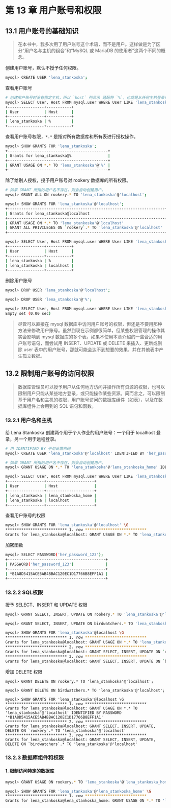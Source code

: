 # 第 13 章 用户账号和权限

## 13.1 用户账号的基础知识

> 在本书中，我多次用了用户账号这个术语，而不是用户。这样做是为了区分“用户名与主机的组合”和“MySQL 或 MariaDB 的使用者”这两个不同的概念。

创建用户账号，默认不授予任何权限。
```bash
mysql> CREATE USER 'lena_stankoska';
```

查看用户账号
```bash
# 创建用户账号时没有指定主机，所以 `host` 列显示 通配符 `%`，也就是从任何主机登录都有通用的权限。
mysql> SELECT User, Host FROM mysql.user WHERE User LIKE 'lena_stankoska';
+----------------+-----------+
| User           | Host      |
+----------------+-----------+
| lena_stankoska | %         |
+----------------+-----------+
```

查看用户账号权限，`*.*` 是指对所有数据库和所有表进行授权操作。
```bash
mysql> SHOW GRANTS FOR 'lena_stankoska';
+--------------------------------------------+
| Grants for lena_stankoska@%                |
+--------------------------------------------+
| GRANT USAGE ON *.* TO 'lena_stankoska'@'%' |
+--------------------------------------------+
```

除了给别人授权，授予用户账号对 rookery 数据库的所有权限。
```bash
# 如果 GRANT 所指的用户名不存在，则会自动创建用户。
mysql> GRANT ALL ON rookery.* TO 'lena_stankoska'@'localhost';

mysql> SHOW GRANTS FOR 'lena_stankoska'@'localhost';
+---------------------------------------------------------------------+
| Grants for lena_stankoska@localhost                                 |
+---------------------------------------------------------------------+
| GRANT USAGE ON *.* TO 'lena_stankoska'@'localhost'                  |
| GRANT ALL PRIVILEGES ON `rookery`.* TO 'lena_stankoska'@'localhost' |
+---------------------------------------------------------------------+

mysql> SELECT User, Host FROM mysql.user WHERE User LIKE 'lena_stankoska';
+----------------+-----------+
| User           | Host      |
+----------------+-----------+
| lena_stankoska | %         |
| lena_stankoska | localhost |
+----------------+-----------+
```

删除用户账号
```bash
mysql> DROP USER 'lena_stankoska'@'localhost';

mysql> DROP USER 'lena_stankoska'@'%';

mysql> SELECT User, Host FROM mysql.user WHERE User LIKE 'lena_stankoska';
Empty set (0.00 sec)
```

> 尽管可以直接在 mysql 数据库中访问用户账号的权限，但还是不要用那种方法来修改用户账号。虽然到现在示例都很简单，但某些权限管理的操作其实会影响到 mysql 数据库的多个表。如果不使用本章介绍的一些合适的用户账号语句，而尝试用 INSERT、UPDATE 或 DELETE 来插入、更新或删除 user 表中的用户账号，那就可能会达不到想要的效果，并在其他表中产生孤立数据。

## 13.2 限制用户账号的访问权限

> 数据库管理员可以授予用户从任何地方访问并操作所有资源的权限，也可以限制用户只能从某些地方登录，或只能操作某些资源。简而言之，可以限制基于用户名和主机的权限，用户账号访问的数据库组件（如表），以及在数据库组件上会用到的 SQL 语句和函数。

### 13.2.1 用户名和主机

给 Lena Stankoska 创建两个用于个人作业的用户账号：一个用于 localhost 登录，另一个用于远程登录。
```bash
# 用 IDENTIFIED BY 子句设置密码
mysql> CREATE USER 'lena_stankoska'@'localhost' IDENTIFIED BY 'her_password_123';

# 如果 GRANT 所指的用户名不存在，则会自动创建用户。
mysql> GRANT USAGE ON *.* TO 'lena_stankoska'@'lena_stankoska_home' IDENTIFIED BY 'her_password_123';

mysql> SELECT User, Host FROM mysql.user WHERE User LIKE 'lena_stankoska';
+----------------+---------------------+
| User           | Host                |
+----------------+---------------------+
| lena_stankoska | lena_stankoska_home |
| lena_stankoska | localhost           |
+----------------+---------------------+
```

查看用户账号的权限
```bash
mysql> SHOW GRANTS FOR 'lena_stankoska'@'localhost' \G
*************************** 1. row ***************************
Grants for lena_stankoska@localhost: GRANT USAGE ON *.* TO 'lena_stankoska'@'localhost' IDENTIFIED BY PASSWORD '*B1A8D5415ACE5AB4BBAC120EC1D17766B8EFF1A1'
```

加密函数
```bash
mysql> SELECT PASSWORD('her_password_123');
+-------------------------------------------+
| PASSWORD('her_password_123')              |
+-------------------------------------------+
| *B1A8D5415ACE5AB4BBAC120EC1D17766B8EFF1A1 |
+-------------------------------------------+
```

### 13.2.2 SQL权限

授予 SELECT、INSERT 和 UPDATE 权限
```bash
mysql> GRANT SELECT, INSERT, UPDATE ON rookery.* TO 'lena_stankoska'@'localhost';

mysql> GRANT SELECT, INSERT, UPDATE ON birdwatchers.* TO 'lena_stankoska'@'localhost';

mysql> SHOW GRANTS FOR 'lena_stankoska'@localhost \G
*************************** 1. row ***************************
Grants for lena_stankoska@localhost: GRANT USAGE ON *.* TO 'lena_stankoska'@'localhost' IDENTIFIED BY PASSWORD '*B1A8D5415ACE5AB4BBAC120EC1D17766B8EFF1A1'
*************************** 2. row ***************************
Grants for lena_stankoska@localhost: GRANT SELECT, INSERT, UPDATE ON `rookery`.* TO 'lena_stankoska'@'localhost'
*************************** 3. row ***************************
Grants for lena_stankoska@localhost: GRANT SELECT, INSERT, UPDATE ON `birdwatchers`.* TO 'lena_stankoska'@'localhost'
```

增加 DELETE 权限
```
mysql> GRANT DELETE ON rookery.* TO 'lena_stankoska'@'localhost';

mysql> GRANT DELETE ON birdwatchers.* TO 'lena_stankoska'@'localhost';

mysql> SHOW GRANTS FOR 'lena_stankoska'@localhost \G
*************************** 1. row ***************************
Grants for lena_stankoska@localhost: GRANT USAGE ON *.* TO 'lena_stankoska'@'localhost' IDENTIFIED BY PASSWORD '*B1A8D5415ACE5AB4BBAC120EC1D17766B8EFF1A1'
*************************** 2. row ***************************
Grants for lena_stankoska@localhost: GRANT SELECT, INSERT, UPDATE, DELETE ON `rookery`.* TO 'lena_stankoska'@'localhost'
*************************** 3. row ***************************
Grants for lena_stankoska@localhost: GRANT SELECT, INSERT, UPDATE, DELETE ON `birdwatchers`.* TO 'lena_stankoska'@'localhost'
```

### 13.2.3 数据库组件和权限

#### 1. 限制访问特定的数据库

```bash
mysql> GRANT USAGE ON rookery.* TO 'lena_stankoska'@'lena_stankoska_home' IDENTIFIED BY 'her_password_123';

mysql> SHOW GRANTS FOR 'lena_stankoska'@'lena_stankoska_home' \G
*************************** 1. row ***************************
Grants for lena_stankoska@lena_stankoska_home: GRANT USAGE ON *.* TO 'lena_stankoska'@'lena_stankoska_home' IDENTIFIED BY PASSWORD '*B1A8D5415ACE5AB4BBAC120EC1D17766B8EFF1A1'
```





